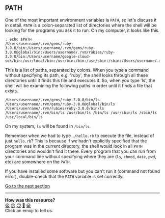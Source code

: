 ## PATH
One of the most important environment variables is `PATH`, so let's discuss it in detail. `PATH` is a colon-separated list of directories where the shell will be looking for the programs you ask it to run. On my computer, it looks like this.

```shell
; echo $PATH
/Users/username/.rvm/gems/ruby-3.0.0/bin:/Users/username/.rvm/gems/ruby-3.0.0@global/bin:/Users/username/.rvm/rubies/ruby-3.0.0/bin:/Users/username/google-cloud-sdk/bin:/usr/local/bin:/usr/bin:/bin:/usr/sbin:/sbin:/Users/username/.rvm/bin

```

This is a list of paths, separated by colons. When you type a command without specifying its path, e.g. 'ruby', the shell looks through all these directories until it finds this file and executes it. So, when you type 'ls', the shell will be examining the following paths in order until it finds a file that exists.

```shell
/Users/username/.rvm/gems/ruby-3.0.0/bin/ls /Users/username/.rvm/gems/ruby-3.0.0@global/bin/ls /Users/username/.rvm/rubies/ruby-3.0.0/bin/ls /Users/username/.rvm/bin/ls /usr/bin/ls /bin/ls /usr/sbin/ls /sbin/ls /usr/local/bin/ls

```

On my system, `ls` will be found in `/bin/ls`.

Remember when we had to type `./hello.rb` to execute the file, instead of just `hello.rb`? This is because if we hadn't explicitly specified that the program was in the current directory, the shell would look in all `PATH` directories and wouldn't find it there. Every program that you can run from your command line without specifying where they are (`ls`, `chmod`, `date`, `pwd`, etc) are somewhere on the `PATH`.

If you have installed some software but you can't run it (command not found error), double-check that the `PATH` variable is set correctly.

[Go to the next section](./26_setting_environment_variables.ed.md)


<!-- BEGIN GENERATED SECTION DO NOT EDIT -->

---

**How was this resource?**  
[😫](https://airtable.com/shrUJ3t7KLMqVRFKR?prefill_Repository=course&prefill_File=foundations/command_line/25_path.md&prefill_Sentiment=😫) [😕](https://airtable.com/shrUJ3t7KLMqVRFKR?prefill_Repository=course&prefill_File=foundations/command_line/25_path.md&prefill_Sentiment=😕) [😐](https://airtable.com/shrUJ3t7KLMqVRFKR?prefill_Repository=course&prefill_File=foundations/command_line/25_path.md&prefill_Sentiment=😐) [🙂](https://airtable.com/shrUJ3t7KLMqVRFKR?prefill_Repository=course&prefill_File=foundations/command_line/25_path.md&prefill_Sentiment=🙂) [😀](https://airtable.com/shrUJ3t7KLMqVRFKR?prefill_Repository=course&prefill_File=foundations/command_line/25_path.md&prefill_Sentiment=😀)  
Click an emoji to tell us.

<!-- END GENERATED SECTION DO NOT EDIT -->
